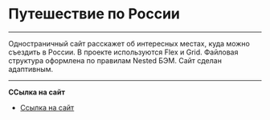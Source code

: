 # Путешествие по России

***

Одностраничный сайт расскажет об интересных местах, куда можно съездить в России.
В проекте используются Flex и Grid. Файловая структура оформлена по правилам Nested БЭМ.
Сайт сделан адаптивным.

***

**ССылка на сайт**

* [Ссылка на сайт]()
